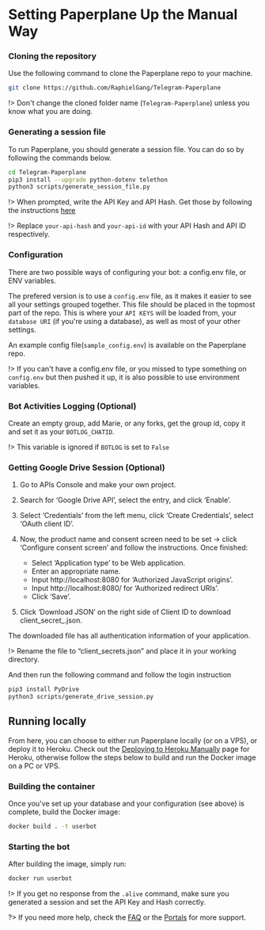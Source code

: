 # Setting Paperplane Up the Manual Way

### Cloning the repository

Use the following command to clone the Paperplane repo to your machine.

```sh
git clone https://github.com/RaphielGang/Telegram-Paperplane
```

!> Don't change the cloned folder name (`Telegram-Paperplane`) unless you know what you are doing.

### Generating a session file

To run Paperplane, you should generate a session file. You can do so by following the commands below.

```sh
cd Telegram-Paperplane
pip3 install --upgrade python-dotenv telethon
python3 scripts/generate_session_file.py
```

!> When prompted, write the API Key and API Hash. Get those by following the instructions [here](/paperplane/before-starting?id=API_Key_and_Hash)

!> Replace `your-api-hash` and `your-api-id` with your API Hash and API ID respectively.


### Configuration

There are two possible ways of configuring your bot: a config.env file, or ENV variables.

The prefered version is to use a `config.env` file, as it makes it easier to see all your settings grouped together.
This file should be placed in the topmost part of the repo.
This is where your `API KEYS` will be loaded from, your `database URI` (if you're using a database), as well as most of your other settings.

An example config file(`sample_config.env`) is available on the Paperplane repo.

!> If you can't have a config.env file, or you missed to type something on `config.env` but then pushed it up, it is also possible to use environment variables.


### Bot Activities Logging (Optional)

Create an empty group, add Marie, or any forks, get the group id, copy it and set it as your `BOTLOG_CHATID`.

!> This variable is ignored if `BOTLOG` is set to `False`

### Getting Google Drive Session (Optional)

1. Go to APIs Console and make your own project.
2. Search for ‘Google Drive API’, select the entry, and click ‘Enable’.
3. Select ‘Credentials’ from the left menu, click ‘Create Credentials’, select ‘OAuth client ID’.
4. Now, the product name and consent screen need to be set -> click ‘Configure consent screen’ and follow the instructions. Once finished:

    - Select ‘Application type’ to be Web application.
    - Enter an appropriate name.
    - Input http://localhost:8080 for ‘Authorized JavaScript origins’.
    - Input http://localhost:8080/ for ‘Authorized redirect URIs’.
    - Click ‘Save’.

5. Click ‘Download JSON’ on the right side of Client ID to download client_secret_<really long ID>.json.

The downloaded file has all authentication information of your application.

!> Rename the file to “client_secrets.json” and place it in your working directory.

And then run the following command and follow the login instruction

```sh
pip3 install PyDrive
python3 scripts/generate_drive_session.py
```

## Running locally

From here, you can choose to either run Paperplane locally (or on a VPS), or deploy it to Heroku. Check out the [Deploying to Heroku Manually](paperplane/heroku.md) page for Heroku, otherwise follow the steps below to build and run the Docker image on a PC or VPS.

### Building the container

Once you've set up your database and your configuration (see above) is complete, build the Docker image:

```sh
docker build . -t userbot
```

### Starting the bot

After building the image, simply run:

```sh
docker run userbot
```

!> If you get no response from the `.alive` command, make sure you generated a session and set the API Key and Hash correctly.

?> If you need more help, check the [FAQ](/paperplane/faq?id=frequently-asked-questions) or the [Portals](/paperplane/portals) for more support.